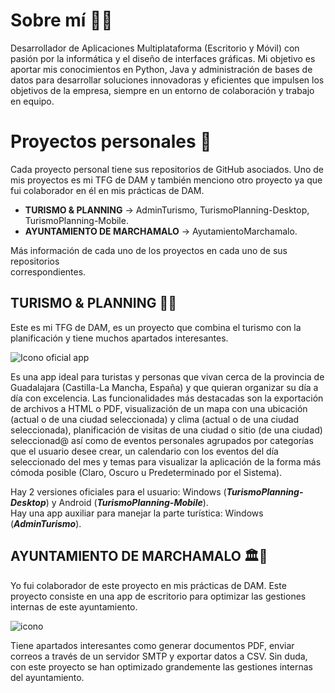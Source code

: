 # Sobre mí 👨‍💻
Desarrollador de Aplicaciones Multiplataforma (Escritorio y Móvil) con pasión
por la informática y el diseño de interfaces gráficas. Mi objetivo es aportar
mis conocimientos en Python, Java y administración de bases de datos para
desarrollar soluciones innovadoras y eficientes que impulsen los objetivos
de la empresa, siempre en un entorno de colaboración y trabajo en equipo.

# Proyectos personales 💼
Cada proyecto personal tiene sus repositorios de GitHub asociados. Uno de mis 
proyectos es mi TFG de DAM y también menciono otro proyecto ya que fui colaborador 
en él en mis prácticas de DAM.

- **TURISMO & PLANNING** -> AdminTurismo, TurismoPlanning-Desktop, TurismoPlanning-Mobile.  
- **AYUNTAMIENTO DE MARCHAMALO** -> AyutamientoMarchamalo.


Más información de cada uno de los proyectos en cada uno de sus repositorios  
correspondientes.

## TURISMO & PLANNING 🏨📝

Este es mi TFG de DAM, es un proyecto que combina el turismo con la planificación y tiene muchos
apartados interesantes.

![Icono oficial app](https://github.com/user-attachments/assets/60a4ddd1-84e4-4c03-bf8c-2303d1b4754f)

Es una app ideal para turistas y personas que vivan cerca de la provincia de Guadalajara (Castilla-La Mancha, España) y que quieran organizar su día a día con excelencia. Las funcionalidades más destacadas son la exportación de archivos a HTML o PDF, visualización de un mapa con una ubicación (actual o de una ciudad seleccionada) y clima (actual o de una ciudad seleccionada), planificación de visitas de una ciudad o sitio (de una ciudad) seleccionad@ así como de eventos personales agrupados por categorías que el usuario desee crear, un calendario con los eventos del día seleccionado del mes y temas para visualizar la aplicación de la forma más cómoda posible (Claro, Oscuro u Predeterminado por el Sistema).

Hay 2 versiones oficiales para el usuario: Windows (**_TurismoPlanning-Desktop_**) y Android (**_TurismoPlanning-Mobile_**).  
Hay una app auxiliar para manejar la parte turística: Windows (**_AdminTurismo_**).

## AYUNTAMIENTO DE MARCHAMALO 🏛️🏢

Yo fui colaborador de este proyecto en mis prácticas de DAM. Este proyecto consiste en una app de escritorio para optimizar las gestiones internas de este ayuntamiento. 

![icono](https://github.com/user-attachments/assets/bbb46556-8048-4ffd-82fa-56f60876f87c)

Tiene apartados interesantes como generar documentos PDF, enviar correos a través de un servidor SMTP y exportar datos a CSV. Sin duda, con este proyecto se han optimizado grandemente las gestiones internas del ayuntamiento.
<!--
**SergioR29/SergioR29** is a ✨ _special_ ✨ repository because its `README.md` (this file) appears on your GitHub profile.

Here are some ideas to get you started:

- 🔭 I’m currently working on ...
- 🌱 I’m currently learning ...
- 👯 I’m looking to collaborate on ...
- 🤔 I’m looking for help with ...
- 💬 Ask me about ...
- 📫 How to reach me: ...
- 😄 Pronouns: ...
- ⚡ Fun fact: ...
-->
